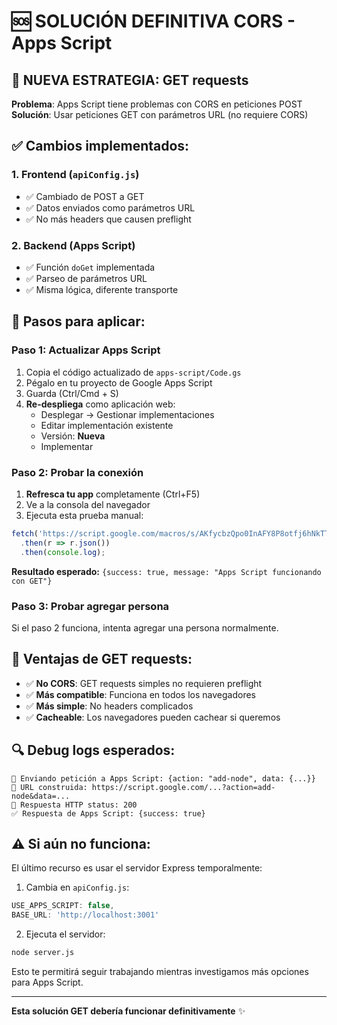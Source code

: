 # 🆘 SOLUCIÓN DEFINITIVA CORS - Apps Script

## 🎯 **NUEVA ESTRATEGIA: GET requests**

**Problema**: Apps Script tiene problemas con CORS en peticiones POST
**Solución**: Usar peticiones GET con parámetros URL (no requiere CORS)

## ✅ **Cambios implementados:**

### 1. **Frontend (`apiConfig.js`)**
- ✅ Cambiado de POST a GET
- ✅ Datos enviados como parámetros URL
- ✅ No más headers que causen preflight

### 2. **Backend (Apps Script)**
- ✅ Función `doGet` implementada
- ✅ Parseo de parámetros URL
- ✅ Misma lógica, diferente transporte

## 🚀 **Pasos para aplicar:**

### Paso 1: Actualizar Apps Script
1. Copia el código actualizado de `apps-script/Code.gs`
2. Pégalo en tu proyecto de Google Apps Script
3. Guarda (Ctrl/Cmd + S)
4. **Re-despliega** como aplicación web:
   - Desplegar → Gestionar implementaciones
   - Editar implementación existente
   - Versión: **Nueva**
   - Implementar

### Paso 2: Probar la conexión
1. **Refresca tu app** completamente (Ctrl+F5)
2. Ve a la consola del navegador
3. Ejecuta esta prueba manual:
```javascript
fetch('https://script.google.com/macros/s/AKfycbzQpo0InAFY8P8otfj6hNkTTuT0JtnToF-3klDtClMVK-lnugddmehp1UK9Sb7woU_h/exec?action=test')
  .then(r => r.json())
  .then(console.log);
```

**Resultado esperado:** `{success: true, message: "Apps Script funcionando con GET"}`

### Paso 3: Probar agregar persona
Si el paso 2 funciona, intenta agregar una persona normalmente.

## 🎯 **Ventajas de GET requests:**

- ✅ **No CORS**: GET requests simples no requieren preflight
- ✅ **Más compatible**: Funciona en todos los navegadores
- ✅ **Más simple**: No headers complicados
- ✅ **Cacheable**: Los navegadores pueden cachear si queremos

## 🔍 **Debug logs esperados:**

```
🚀 Enviando petición a Apps Script: {action: "add-node", data: {...}}
🔗 URL construida: https://script.google.com/...?action=add-node&data=...
📡 Respuesta HTTP status: 200
✅ Respuesta de Apps Script: {success: true}
```

## ⚠️ **Si aún no funciona:**

El último recurso es usar el servidor Express temporalmente:

1. Cambia en `apiConfig.js`:
```javascript
USE_APPS_SCRIPT: false,
BASE_URL: 'http://localhost:3001'
```

2. Ejecuta el servidor:
```bash
node server.js
```

Esto te permitirá seguir trabajando mientras investigamos más opciones para Apps Script.

---

**Esta solución GET debería funcionar definitivamente** ✨

